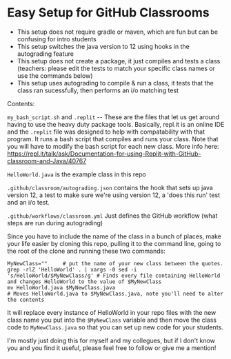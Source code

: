 # Easy Setup for GitHub Classrooms

   * This setup does not require gradle or maven, which are fun but can be confusing for intro students
   * This setup switches the java version to 12 using hooks in the autograding feature
   * This setup does not create a package, it just compiles and tests a class (teachers: please edit the tests to match your specific class names or use the commands below)
   * This setup uses autograding to compile & run a class, it tests that the class ran sucessfully, then performs an i/o matching test
   
   
   Contents:
   
   `my_bash_script.sh` and `.replit` -- These are the files that let us get around having to use the heavy duty package tools.  Basically, repl.it is an online IDE and the `.replit` file was designed to help with compatability with that program.  It runs a bash script that compiles and runs your class.  Note that you will have to modify the bash script for each new class.  More info here: https://repl.it/talk/ask/Documentation-for-using-Replit-with-GitHub-classroom-and-Java/40767

`HelloWorld.java` is the example class in this repo

`.github/classroom/autograding.json` contains the hook that sets up java version 12, a test to make sure we're using version 12, a 'does this run' test and an i/o test.

`.github/workflows/classroom.yml` Just defines the GitHub workflow (what steps are run during autograding)

Since you have to include the name of the class in a bunch of places, make your life easier by cloning this repo, pulling it to the command line, going to the root of the clone and running these two commands:

```
MyNewClass=""     # put the name of your new class between the quotes.
grep -rlZ 'HelloWorld' . | xargs -0 sed -i 's/HelloWorld/$MyNewClass/g' # Finds every file containing HelloWorld and changes HelloWorld to the value of $MyNewClass
mv HelloWorld.java $MyNewClass.java                                     # Moves HelloWorld.java to $MyNewClass.java, note you'll need to alter the contents
```

It will replace every instance of HelloWorld in your repo files with the new class name you put into the `$MyNewClass` variable and then move the class code to `MyNewClass.java` so that you can set up new code for your students.  

I'm mostly just doing this for myself and my collegues, but if I don't know you and you find it useful, please feel free to follow or give me a mention!
